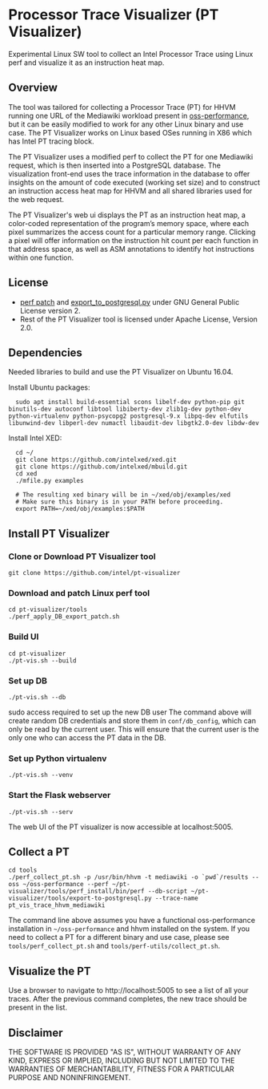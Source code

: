 # Processor Trace Visualizer (PT Visualizer)

Experimental Linux SW tool to collect an Intel Processor Trace using Linux perf and visualize it as an instruction heat map.

## Overview

The tool was tailored for collecting a Processor Trace (PT) for HHVM running one URL of the Mediawiki workload present in [oss-performance](https://github.com/facebookarchive/oss-performance), but it can be easily modified to work for any other Linux binary and use case. The PT Visualizer works on Linux based OSes running in X86 which has Intel PT tracing block.

The PT Visualizer uses a modified perf to collect the PT for one Mediawiki request, which is then inserted into a PostgreSQL database. The visualization front-end uses the trace information in the database to offer insights on the amount of code executed (working set size) and to construct an instruction access heat map for HHVM and all shared libraries used for the web request.

The PT Visualizer's web ui displays the PT as an instruction heat map, a color-coded representation of the program’s memory space, where each pixel summarizes the access count for a particular memory range. Clicking a pixel will offer information on the instruction hit count per each function in that address space, as well as ASM annotations to identify hot instructions within one function.

## License

 * [perf patch](https://github.com/intel/pt-visualizer/blob/master/tools/0001-Implement-DB-structure-for-heatmap-tool.patch) and [export_to_postgresql.py](https://github.com/intel/pt-visualizer/blob/master/tools/export-to-postgresql.py) under GNU General Public License version 2.
 * Rest of the PT Visualizer tool is licensed under Apache License, Version 2.0.

## Dependencies

  Needed libraries to build and use the PT Visualizer on Ubuntu 16.04.

  Install Ubuntu packages:
```
  sudo apt install build-essential scons libelf-dev python-pip git binutils-dev autoconf libtool libiberty-dev zlib1g-dev python-dev python-virtualenv python-psycopg2 postgresql-9.x libpq-dev elfutils libunwind-dev libperl-dev numactl libaudit-dev libgtk2.0-dev libdw-dev
```
  Install Intel XED:
```
  cd ~/
  git clone https://github.com/intelxed/xed.git
  git clone https://github.com/intelxed/mbuild.git
  cd xed
  ./mfile.py examples
  
  # The resulting xed binary will be in ~/xed/obj/examples/xed
  # Make sure this binary is in your PATH before proceeding.
  export PATH=~/xed/obj/examples:$PATH
```


## Install PT Visualizer

### Clone or Download PT Visualizer tool
```
git clone https://github.com/intel/pt-visualizer
```

### Download and patch Linux perf tool
```
cd pt-visualizer/tools
./perf_apply_DB_export_patch.sh

```

### Build UI
```
cd pt-visualizer
./pt-vis.sh --build

```

### Set up DB
```
./pt-vis.sh --db
```
sudo access required to set up the new DB user
The command above will create random DB credentials and store them in
`conf/db_config`, which can only be read by the current user. This will
ensure that the current user is the only one who can access the PT data in
the DB.

### Set up Python virtualenv
```
./pt-vis.sh --venv
```

### Start the Flask webserver
```
./pt-vis.sh --serv
```
The web UI of the PT visualizer is now accessible at localhost:5005.

## Collect a PT
```
cd tools
./perf_collect_pt.sh -p /usr/bin/hhvm -t mediawiki -o `pwd`/results --oss ~/oss-performance --perf ~/pt-visualizer/tools/perf_install/bin/perf --db-script ~/pt-visualizer/tools/export-to-postgresql.py --trace-name pt_vis_trace_hhvm_mediawiki
```
The command line above assumes you have a functional oss-performance installation
in `~/oss-performance` and hhvm installed on the system. If you need to collect
a PT for a different binary and use case, please see `tools/perf_collect_pt.sh`
and `tools/perf-utils/collect_pt.sh`.

## Visualize the PT
Use a browser to navigate to http://localhost:5005 to see a list of all your
traces. After the previous command completes, the new trace should be present
in the list.

## Disclaimer

THE SOFTWARE IS PROVIDED "AS IS", WITHOUT WARRANTY OF ANY KIND,
EXPRESS OR IMPLIED, INCLUDING BUT NOT LIMITED TO THE WARRANTIES OF
MERCHANTABILITY, FITNESS FOR A PARTICULAR PURPOSE AND NONINFRINGEMENT.
